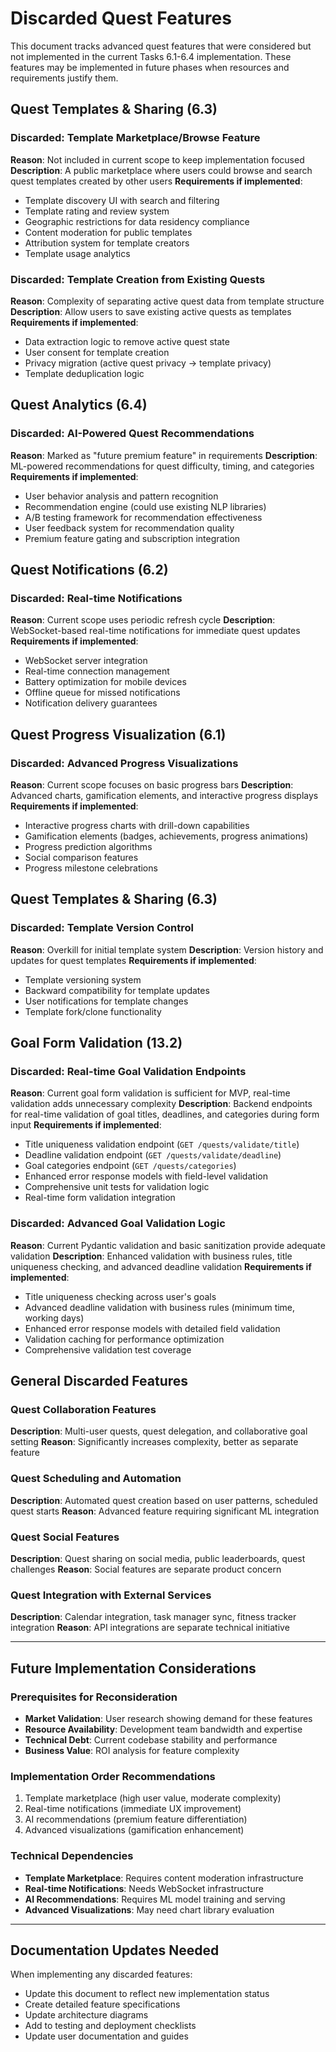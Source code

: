 # Discarded Quest Features

This document tracks advanced quest features that were considered but not implemented in the current Tasks 6.1-6.4 implementation. These features may be implemented in future phases when resources and requirements justify them.

## Quest Templates & Sharing (6.3)

### Discarded: Template Marketplace/Browse Feature
**Reason**: Not included in current scope to keep implementation focused
**Description**: A public marketplace where users could browse and search quest templates created by other users
**Requirements if implemented**:
- Template discovery UI with search and filtering
- Template rating and review system
- Geographic restrictions for data residency compliance
- Content moderation for public templates
- Attribution system for template creators
- Template usage analytics

### Discarded: Template Creation from Existing Quests
**Reason**: Complexity of separating active quest data from template structure
**Description**: Allow users to save existing active quests as templates
**Requirements if implemented**:
- Data extraction logic to remove active quest state
- User consent for template creation
- Privacy migration (active quest privacy → template privacy)
- Template deduplication logic

## Quest Analytics (6.4)

### Discarded: AI-Powered Quest Recommendations
**Reason**: Marked as "future premium feature" in requirements
**Description**: ML-powered recommendations for quest difficulty, timing, and categories
**Requirements if implemented**:
- User behavior analysis and pattern recognition
- Recommendation engine (could use existing NLP libraries)
- A/B testing framework for recommendation effectiveness
- User feedback system for recommendation quality
- Premium feature gating and subscription integration

## Quest Notifications (6.2)

### Discarded: Real-time Notifications
**Reason**: Current scope uses periodic refresh cycle
**Description**: WebSocket-based real-time notifications for immediate quest updates
**Requirements if implemented**:
- WebSocket server integration
- Real-time connection management
- Battery optimization for mobile devices
- Offline queue for missed notifications
- Notification delivery guarantees

## Quest Progress Visualization (6.1)

### Discarded: Advanced Progress Visualizations
**Reason**: Current scope focuses on basic progress bars
**Description**: Advanced charts, gamification elements, and interactive progress displays
**Requirements if implemented**:
- Interactive progress charts with drill-down capabilities
- Gamification elements (badges, achievements, progress animations)
- Progress prediction algorithms
- Social comparison features
- Progress milestone celebrations

## Quest Templates & Sharing (6.3)

### Discarded: Template Version Control
**Reason**: Overkill for initial template system
**Description**: Version history and updates for quest templates
**Requirements if implemented**:
- Template versioning system
- Backward compatibility for template updates
- User notifications for template changes
- Template fork/clone functionality

## Goal Form Validation (13.2)

### Discarded: Real-time Goal Validation Endpoints
**Reason**: Current goal form validation is sufficient for MVP, real-time validation adds unnecessary complexity
**Description**: Backend endpoints for real-time validation of goal titles, deadlines, and categories during form input
**Requirements if implemented**:
- Title uniqueness validation endpoint (`GET /quests/validate/title`)
- Deadline validation endpoint (`GET /quests/validate/deadline`)
- Goal categories endpoint (`GET /quests/categories`)
- Enhanced error response models with field-level validation
- Comprehensive unit tests for validation logic
- Real-time form validation integration

### Discarded: Advanced Goal Validation Logic
**Reason**: Current Pydantic validation and basic sanitization provide adequate validation
**Description**: Enhanced validation with business rules, title uniqueness checking, and advanced deadline validation
**Requirements if implemented**:
- Title uniqueness checking across user's goals
- Advanced deadline validation with business rules (minimum time, working days)
- Enhanced error response models with detailed field validation
- Validation caching for performance optimization
- Comprehensive validation test coverage

## General Discarded Features

### Quest Collaboration Features
**Description**: Multi-user quests, quest delegation, and collaborative goal setting
**Reason**: Significantly increases complexity, better as separate feature

### Quest Scheduling and Automation
**Description**: Automated quest creation based on user patterns, scheduled quest starts
**Reason**: Advanced feature requiring significant ML integration

### Quest Social Features
**Description**: Quest sharing on social media, public leaderboards, quest challenges
**Reason**: Social features are separate product concern

### Quest Integration with External Services
**Description**: Calendar integration, task manager sync, fitness tracker integration
**Reason**: API integrations are separate technical initiative

---

## Future Implementation Considerations

### Prerequisites for Reconsideration
- **Market Validation**: User research showing demand for these features
- **Resource Availability**: Development team bandwidth and expertise
- **Technical Debt**: Current codebase stability and performance
- **Business Value**: ROI analysis for feature complexity

### Implementation Order Recommendations
1. Template marketplace (high user value, moderate complexity)
2. Real-time notifications (immediate UX improvement)
3. AI recommendations (premium feature differentiation)
4. Advanced visualizations (gamification enhancement)

### Technical Dependencies
- **Template Marketplace**: Requires content moderation infrastructure
- **Real-time Notifications**: Needs WebSocket infrastructure
- **AI Recommendations**: Requires ML model training and serving
- **Advanced Visualizations**: May need chart library evaluation

---

## Documentation Updates Needed

When implementing any discarded features:
- Update this document to reflect new implementation status
- Create detailed feature specifications
- Update architecture diagrams
- Add to testing and deployment checklists
- Update user documentation and guides
